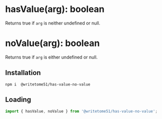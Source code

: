# hasValue(arg): boolean

Returns true if `arg` is neither undefined or null.

# noValue(arg): boolean

Returns true if `arg` is either undefined or null.


## Installation
`npm i  @writetome51/has-value-no-value`

## Loading
```js
import { hasValue, noValue } from '@writetome51/has-value-no-value';
```
